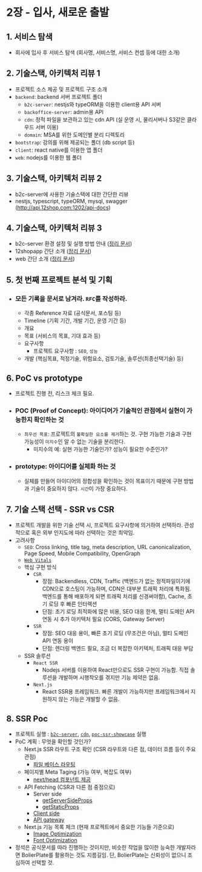 # 2장 - 입사, 새로운 출발

## 1. 서비스 탐색

- 회사에 입사 후 서비스 탐색 (회사명, 서비스명, 서비스 컨셉 등에 대한 소개)

## 2. 기술스택, 아키텍처 리뷰 1

- 프로젝트 소스 제공 및 프로젝트 구조 소개
- `backend`: backend 서버 프로젝트 폴더
  - `b2c-server`: nestjs와 typeORM을 이용한 client용 API 서버
  - `backoffice-server`: admin용 API
  - `cdn`: 정적 파일을 보관하고 있는 cdn API (실 운영 시, 물리서버나 S3같은 클라우드 서버 이용)
  - `domain`: MSA를 위한 도메인별 분리 디렉토리
- `bootstrap`: 강의를 위해 제공되는 폴더 (db script 등)
- `client`: react native를 이용한 앱 폴더
- `web`: nodejs를 이용한 웹 폴더

## 3. 기술스택, 아키텍처 리뷰 2

- b2c-server에 사용한 기술스택에 대한 간단한 리뷰
- nestjs, typescript, typeORM, mysql, swagger (http://api.12shop.com:1202/api-docs)

## 4. 기술스택, 아키텍처 리뷰 3

- b2c-server 환경 설정 및 실행 방법 안내 ([정리 문서](./projects/b2c-server.md))
- 12shopapp 간단 소개 ([정리 문서](./projects/12shopapp.md))
- web 간단 소개 ([정리 문서](./projects/web.md))

## 5. 첫 번째 프로젝트 분석 및 기획

- ### 모든 기록을 문서로 남겨라. `RFC`를 작성하라.
  - 각종 Reference 자료 (공식문서, 포스팅 등)
  - Timeline (기획 기간, 개발 기간, 운영 기간 등)
  - 개요
  - 목표 (서비스의 목표, 기대 효과 등)
  - 요구사항
    - 프로젝트 요구사항 : `SEO`, `성능`
  - 개발 (핵심목표, 적정기술, 위험요소, 검토기술, 솔루션(최종선택기술) 등)

## 6. PoC vs prototype

- 프로젝트 진행 전, 리스크 체크 필요.
- ### POC (Proof of Concept): 아이디어가 기술적인 관점에서 실현이 가능한지 확인하는 것
  - `최우선 목표`: 프로젝트의 `불확실한 요소를 제거`하는 것. 구현 가능한 기술과 구현 가능성이 `미지수`인 알 수 없는 기술을 분리한다.
    - 미지수의 예: 실현 가능한 기술인가? 성능이 필요한 수준인가?
- ### prototype: 아이디어를 실체화 하는 것
  - 실체를 만들어 아이디어의 정합성을 확인하는 것이 목표이기 때문에 구현 방법과 기술이 중요하지 않다. `시간`이 가장 중요하다.

## 7. 기술 스택 선택 - SSR vs CSR
  - 프로젝트 개발을 위한 기술 선택 시, 프로젝트 요구사항에 의거하여 선택하라. 관성적으로 혹은 외부 인지도에 따라 선택하는 것은 최악임.
  - 고려사항
    - `SEO`: Cross linking, title tag, meta description, URL canonicalization, Page Speed, Mobile Compatibility, OpenGraph
    - [`Web Vitals`](https://web.dev/i18n/ko/vitals)
    - 핵심 구현 방식
      - `CSR`
        - 장점: Backendless, CDN, Traffic (백엔드가 없는 정적파일이기에 CDN으로 호스팅이 가능하며, CDN은 대부분 트래픽 처리에 특화됨. 백엔드를 통해 배포하게 되면 트래픽 처리를 신경써야함), Cache, 초기 로딩 후 빠른 인터렉션
        - 단점: 초기 로딩 최적화에 많은 비용, SEO 대응 한계, 멀티 도메인 API 연동 시 추가 아키텍처 필요 (CORS, Gateway Server)
      - `SSR`
        - 장점: SEO 대응 용이, 빠른 초기 로딩 (무조건은 아님), 멀티 도메인 API 연동 용이
        - 단점: 렌더링 백엔드 필요, 조금 더 복잡한 아키텍처, 트래픽 대응 부담
    - SSR 솔루션
      - `React SSR`
        - Nodejs 서버를 이용하여 React만으로도 SSR 구현이 가능함. 직접 솔루션을 개발하며 시행착오를 겪지만 기능 제약은 없음.
      - `Next.js`
        - React SSR용 프레임워크. 빠른 개발이 가능하지만 프레임워크에서 지원하지 않는 기능은 개발할 수 없음.

## 8. SSR Poc
  - 프로젝트 실행 : [`b2c-server`](./projects/b2c-server.md), [`cdn`](./projects/cdn.md), [`poc-ssr-showcase`](./projects/poc-ssr-showcase.md) 실행
  - PoC 계획 : 무엇을 확인할 것인가?
    - Next.js SSR 라우트 구조 확인 (CSR 라우트와 다른 점, 데이터 흐름 등이 주요 관점)
      - [파일 베이스 라우팅](http://nextjs.org/docs/routing/introduction)
    - 페이지별 Meta Taging (가능 여부, 복잡도 여부)
      - [next/head 컴포넌트 제공](http://nextjs.org/docs/api-reference/next/head)
    - API Fetching (CSR과 다른 점 중점으로)
      - Server side
        - [getServerSideProps](https://nextjs.org/docs/basic-features/data-fetching/get-server-side-props)
        - [getStaticProps](https://nextjs.org/docs/basic-features/data-fetching/get-static-props)
      - [Client side](https://nextjs.org/docs/basic-features/data-fetching/client-side)
      - [API gateway](https://nextjs.org/docs/api-routes/introduction)
    - Next.js 기능 목록 체크 (현재 프로젝트에서 중요한 기능들 기준으로)
      - [Image Optimization](https://nextjs.org/docs/basic-features/image-optimization)
      - [Font Optimization](https://nextjs.org/docs/basic-features/font-optimization)
  - 정석은 공식문서를 따라 진행하는 것이지만, 비슷한 작업을 많이한 능숙한 개발자라면 BolierPlate를 활용하는 것도 지름길임. 단, BolierPlate는 신뢰성이 없으니 조심하여 선택할 것.